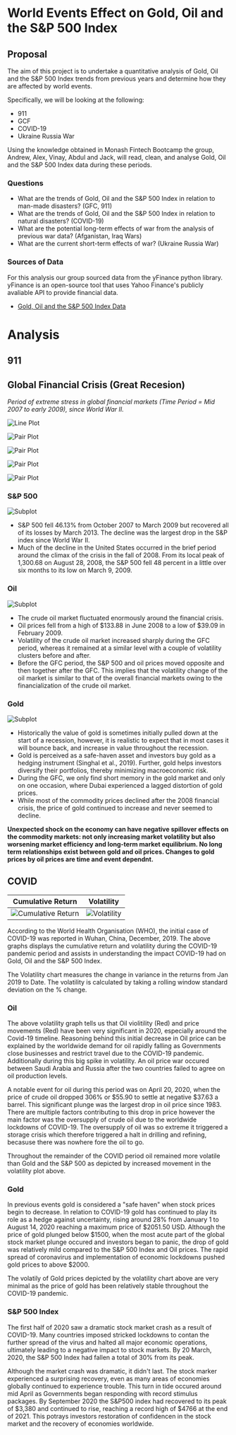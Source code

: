 # World Events Effect on Gold, Oil and the S&P 500 Index


## Proposal
The aim of this project is to undertake a quantitative analysis of Gold, Oil and the S&P 500 Index trends from previous years and determine how they are affected by world events.

Specifically, we will be looking at the following:
* 911
* GCF
* COVID-19
* Ukraine Russia War

Using the knowledge obtained in Monash Fintech Bootcamp the group, Andrew, Alex, Vinay, Abdul and Jack, will read, clean, and analyse Gold, Oil and the S&P 500 Index data during these periods.

### Questions
* What are the trends of Gold, Oil and the S&P 500 Index in relation to man-made disasters? (GFC, 911)
* What are the trends of Gold, Oil and the S&P 500 Index in relation to natural disasters? (COVID-19)
* What are the potential long-term effects of war from the analysis of previous war data? (Afganistan, Iraq Wars)
* What are the current short-term effects of war? (Ukraine Russia War)

### Sources of Data

For this analysis our group sourced data from the yFinance python library.
yFinance is an open-source tool that uses Yahoo Finance's publicly avaliable API to provide financial data.

* [Gold, Oil and the S&P 500 Index Data](https://pypi.org/project/yfinance/)


# Analysis
## 911


## Global Financial Crisis (Great Recesion)

*Period of extreme stress in global financial markets (Time Period = Mid 2007 to early 2009), since World War II.*

![Line Plot](Images/gfc_linepot.png)

![Pair Plot](Images/pairplot.png)

![Pair Plot](Images/oilvsgold.png)

![Pair Plot](Images/snpvsgold.png)

![Pair Plot](Images/snpvsoil.png)

### S&P 500

![Subplot](Images/gfc_subplot_snp.png)

- S&P 500 fell 46.13% from October 2007 to March 2009 but recovered all of its losses by March 2013. The decline was the largest drop in the S&P index since World War II.
- Much of the decline in the United States occurred in the brief period around the climax of the crisis in the fall of 2008. From its local peak of 1,300.68 on August 28, 2008, the S&P 500 fell 48 percent in a little over six months to its low on March 9, 2009.

### Oil

![Subplot](Images/gfc_subplot_oil.png)

- The crude oil market fluctuated enormously around the financial crisis.
- Oil prices fell from a high of $133.88 in June 2008 to a low of $39.09 in February 2009.
- Volatility of the crude oil market increased sharply during the GFC period, whereas it remained at a similar level with a couple of volatility clusters before and after.
- Before the GFC period, the S&P 500 and oil prices moved opposite and then together after the GFC. This implies that the volatility change of the oil market is similar to that of the overall financial markets owing to the financialization of the crude oil market. 

### Gold

![Subplot](Images/gfc_subplot_gold.png)

- Historically the value of gold is sometimes initially pulled down at the start of a recession, however, it is realistic to expect that in most cases it will bounce back, and increase in value throughout the recession.
- Gold is perceived as a safe-haven asset and investors buy gold as a hedging instrument (Singhal et al., 2019). Further, gold helps investors diversify their portfolios, thereby minimizing macroeconomic risk.
- During the GFC, we only find short memory in the gold market and only on one occasion, where Dubai experienced a lagged distortion of gold prices.
- While most of the commodity prices declined after the 2008 financial crisis, the price of gold continued to increase and never seemed to decline.

**Unexpected shock on the economy can have negative spillover effects on the commodity markets: not only increasing market volatility but also worsening market efficiency and long-term market equilibrium. No long term relationships exist between gold and oil prices. Changes to gold prices by oil prices are time and event dependnt.**

## COVID


Cumulative Return             |  Volatility
:-------------------------:|:-------------------------:
![Cumulative Return](Images/cumulative_return_covid.png)   |  ![Volatility](Images/covid_volatility.png)

According to the World Health Organisation (WHO), the initial case of COVID-19 was reported in Wuhan, China, December, 2019. 
The above graphs displays the cumulative return and volatility during the COVID-19 pandemic period and assists in understanding the impact COVID-19 had on Gold, Oil and the S&P 500 Index. 

The Volatility chart measures the change in variance in the returns from Jan 2019 to Date. The volatility is calculated by taking a rolling window standard deviation on the % change.

### **Oil**
The above volatility graph tells us that Oil violitility (Red) and price movements (Red) have been very significant in 2020, especially around the Covid-19 timeline. 
Reasoning behind this initial decrease in Oil price can be explained by the worldwide demand for oil rapidly falling as Governments close businesses and restrict travel due to the COVID-19 pandemic. Additionally during this big spike in volatility. An oil price war occured between Saudi Arabia and Russia after the two countries failed to agree on oil production levels. 

A notable event for oil during this period was on April 20, 2020, when the price of crude oil dropped 306% or $55.90 to settle at negative $37.63 a barrel. This significant plunge was the largest drop in oil price since 1983. There are multiple factors contributing to this drop in price however the main factor was the oversupply of crude oil due to the worldwide lockdowns of COVID-19. The oversupply of oil was so extreme it triggered a storage crisis which therefore triggered a halt in drilling and refining, becasuse there was nowhere fore the oil to go.

Throughout the remainder of the COVID period oil remained more volatile than Gold and the S&P 500 as depicted by increased movement in the volatility plot above.

### **Gold**

In previous events gold is considered a "safe haven" when stock prices begin to decrease. In relation to COVID-19 gold has continued to play its role as a hedge against uncertainty, rising around 28% from January 1 to August 14, 2020 reaching a maximum price of $2051.50 USD. Although the price of gold plunged below $1500, when the most acute part of the global stock market plunge occured and investors began to panic, the drop of gold was relatively mild compared to the S&P 500 Index and Oil prices. The rapid spread of coronavirus and implementation of economic lockdowns pushed gold prices to above $2000.

The volatily of Gold prices depicted by the volatility chart above are very minimal as the price of gold has been relatively stable throughout the COVID-19 pandemic.

### **S&P 500 Index**
The first half of 2020 saw a dramatic stock market crash as a result of COVID-19. Many countries imposed stricked lockdowns to contan the further spread of the virus and halted all major economic operations, ultimately leading to a negative impact to stock markets. By 20 March, 2020, the S&P 500 Index had fallen a total of 30% from its peak.

Although the market crash was dramatic, it didn't last. The stock marker experienced a surprising recovery, even as many areas of economies globally continued to experience trouble. This turn in tide occured around mid April as Governments began responding with record stimulus packages. By September 2020 the S&P500 index had recovered to its peak of $3,380 and continued to rise, reaching a record high of $4766 at the end of 2021. This potrays investors restoration of confidencen in the stock market and the recovery of economies worldwide. 
